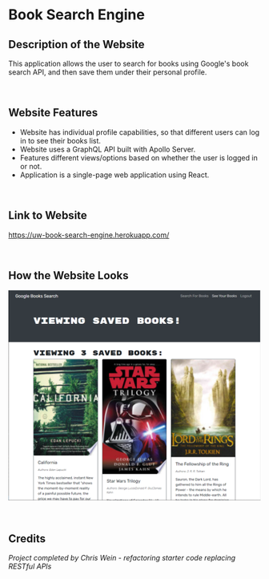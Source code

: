 # Book Search Engine

## Description of the Website
This application allows the user to search for books using Google's book search API, and then save them under their personal profile.

<br/>

## Website Features
* Website has individual profile capabilities, so that different users can log in to see their books list.
* Website uses a GraphQL API built with Apollo Server.
* Features different views/options based on whether the user is logged in or not.
* Application is a single-page web application using React.

  
<br/>

## Link to Website
https://uw-book-search-engine.herokuapp.com/

<br/>

## How the Website Looks

![.gif of full-screen website](./assets/application-preview.png)

<br/>

## Credits

*Project completed by Chris Wein - refactoring starter code replacing RESTful APIs*